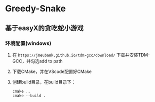 # Greedy-Snake

## 基于easyX的贪吃蛇小游戏

### 环境配置(windows)

1. 在 `https://jmeubank.github.io/tdm-gcc/download/` 下载并安装TDM-GCC，并勾选add to path

2. 下载CMake，并在VScode配置好CMake

3. 创建build目录，在build目录下：
   ```
   cmake ..
   cmake --build .
   ```
